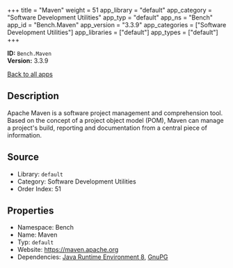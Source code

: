 ﻿+++
title = "Maven"
weight = 51
app_library = "default"
app_category = "Software Development Utilities"
app_typ = "default"
app_ns = "Bench"
app_id = "Bench.Maven"
app_version = "3.3.9"
app_categories = ["Software Development Utilities"]
app_libraries = ["default"]
app_types = ["default"]
+++

**ID:** `Bench.Maven`  
**Version:** 3.3.9  
<!--more-->

[Back to all apps](/apps/)

## Description
Apache Maven is a software project management and comprehension tool.
Based on the concept of a project object model (POM), Maven can manage a project's build,
reporting and documentation from a central piece of information.

## Source

* Library: `default`
* Category: Software Development Utilities
* Order Index: 51

## Properties

* Namespace: Bench
* Name: Maven
* Typ: `default`
* Website: <https://maven.apache.org>
* Dependencies: [Java Runtime Environment 8](/app/Bench.JRE8), [GnuPG](/app/Bench.GnuPG)

